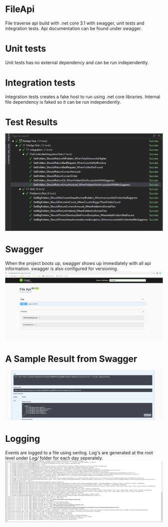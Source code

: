 # FileApi
File traverse api build with .net core 3.1 with swagger, unit tests and integration tests. Api documentation can be found under swagger.

# Unit tests
Unit tests has no external dependency and can be run independently.

# Integration tests
Integration tests creates a fake host to run using .net core libraries. Internal file dependency is faked so it can be run independently.

# Test Results
![test results](screenshots/tests.png)

# Swagger
When the project boots up, swagger shows up immediately with all api information. swagger is also configured for versioning.
![swagger](screenshots/swagger.png)

# A Sample Result from Swagger
![sample result](screenshots/sampleResult.png)

# Logging
Events are logged to a file using serilog. Log's are generated at the root level under *Log/* folder for each day seperately.
![logs](screenshots/logs.png)
